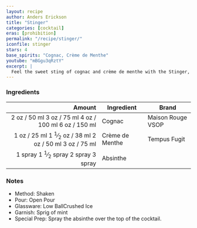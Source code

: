 ```yaml
---
layout: recipe
author: Anders Erickson
title: "Stinger"
categories: [cocktail]
eras: [prohibition]
permalink: "/recipe/stinger/"
iconfile: stinger
stars: 4
base_spirits: "Cognac, Crème de Menthe"
youtube: "mBGgu3qRztY"
excerpt: |
  Feel the sweet sting of cognac and crème de menthe with the Stinger, a classic high-society cocktail from the pre-Prohibition era.
---
```


### Ingredients

|  Amount | Ingredient      | Brand             |
| ------: | --------------- | ----------------- |
|    <span class="onex active">2 oz  / 50 ml</span> <span class="onehalfx">3 oz  / 75 ml</span> <span class="twox">4 oz  / 100 ml</span> <span class="threex">6 oz  / 150 ml</span>| Cognac          | Maison Rouge VSOP |
|    <span class="onex active">1 oz  / 25 ml</span> <span class="onehalfx">1 <sup>1</sup>&frasl;<sub>2</sub> oz  / 38 ml</span> <span class="twox">2 oz  / 50 ml</span> <span class="threex">3 oz  / 75 ml</span>| Crème de Menthe | Tempus Fugit      |
| <span class="onex active">1 spray </span> <span class="onehalfx">1 <sup>1</sup>&frasl;<sub>2</sub> spray </span> <span class="twox">2 spray </span> <span class="threex">3 spray </span>| Absinthe        |

### Notes

- Method: Shaken
- Pour: Open Pour
- Glassware: Low BallCrushed Ice
- Garnish: Sprig of mint
- Special Prep: Spray the absinthe over the top of the cocktail.

    
<script type="application/ld+json">
{
  "@context": "https://schema.org",
  "@type": "Recipe",
  "author": {
    "@type": "Person",
    "name": "{{ page.author }}"
    },
  "description": "{{ page.excerpt | strip_html | replace: '"', "'" }}",
  "recipeIngredient": [
  " 2 oz Cognac ",
  " 1 oz Crème de Menthe",
  "1 spray Absinthe "
    ],
  "name": "{{ page.title }}",
  "recipeInstructions": [
    {
      "@type": "HowToStep",
      "text": "- Method: Shaken"
    },
    {
      "@type": "HowToStep",
      "text": "- Pour: Open Pour"
    },
    {
      "@type": "HowToStep",
      "text": "- Glassware: Low BallCrushed Ice"
    },
    {
      "@type": "HowToStep",
      "text": "- Garnish: Sprig of mint"
    },
    {
      "@type": "HowToStep",
      "text": "- Special Prep: Spray the absinthe over the top of the cocktail."
    }
    ],
  "recipeYield": "1 cocktail",
  "recipeCategory": "cocktail",
  {%- if page.stars and site.data.ratings[page.iconfile].ratings -%}"aggregateRating": "{%- include stars_metadata.html %} out of 5",{%- endif -%}
  "recipeCuisine": "global",
  "prepTime": "PT20M",
  "cookTime": "PT15S",
  "keywords": "{{ page.title }}, cocktail, {{ page.eras }}, {%- include category_metadata.html -%}, {%- include spirits_metadata.html -%}"
}
</script>

    